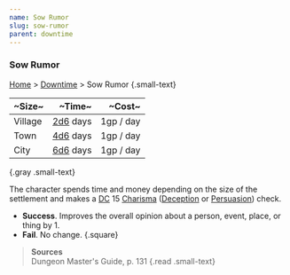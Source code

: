 ```yaml
---
name: Sow Rumor
slug: sow-rumor
parent: downtime
---
```

### Sow Rumor
[Home](dm-operations-center) > [Downtime](downtime) > Sow Rumor {.small-text}

| ~Size~  | ~Time~                |    ~Cost~ |
| :------ | --------------------: | --------: |
| Village | [2d6](/roll/2d6) days | 1gp / day |
| Town    | [4d6](/roll/4d6) days | 1gp / day |
| City    | [6d6](/roll/6d6) days | 1gp / day |
{.gray .small-text}

The character spends time and money depending on the size of the settlement and makes a [DC](difficulty-class) 15 [Charisma](charisma) ([Deception](deception) or [Persuasion](persuasion)) check.
- **Success**. Improves the overall opinion about a person, event, place, or thing by 1.
- **Fail**. No change.
{.square}

> **Sources** <br/>
> Dungeon Master's Guide, p. 131
{.read .small-text}
